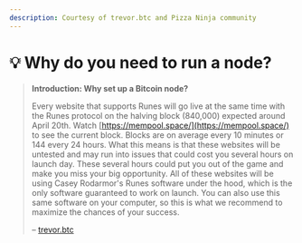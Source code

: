 ```yaml
---
description: Courtesy of trevor.btc and Pizza Ninja community
---
```


# 💡 Why do you need to run a node?

> **Introduction: Why set up a Bitcoin node?**&#x20;
>
> Every website that supports Runes will go live at the same time with the Runes protocol on the halving block (840,000) expected around April 20th. Watch [https://mempool.space/](https://mempool.space/) to see the current block. Blocks are on average every 10 minutes or 144 every 24 hours. What this means is that these websites will be untested and may run into issues that could cost you several hours on launch day. These several hours could put you out of the game and make you miss your big opportunity. All of these websites will be using Casey Rodarmor's Runes software under the hood, which is the only software guaranteed to work on launch. You can also use this same software on your computer, so this is what we recommend to maximize the chances of your success.
>
> – [trevor.btc](https://twitter.com/TO)



